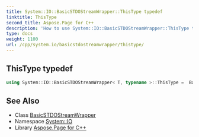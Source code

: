 ```yaml
---
title: System::IO::BasicSTDOStreamWrapper::ThisType typedef
linktitle: ThisType
second_title: Aspose.Page for C++
description: 'How to use System::IO::BasicSTDOStreamWrapper::ThisType typedef of System::IO::BasicSTDOStreamWrapper class in C++.'
type: docs
weight: 1100
url: /cpp/system.io/basicstdostreamwrapper/thistype/
---
```

## ThisType typedef




```cpp
using System::IO::BasicSTDOStreamWrapper< T, typename >::ThisType =  BasicSTDOStreamWrapper<T>
```

## See Also

* Class [BasicSTDOStreamWrapper](../)
* Namespace [System::IO](../../)
* Library [Aspose.Page for C++](../../../)

